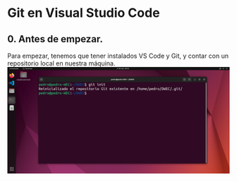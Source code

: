 # Git en Visual Studio Code

## 0. Antes de empezar.
Para empezar, tenemos que tener instalados VS Code y Git, y contar con un repositorio local en nuestra máquina.<br>
![Imagen](../img/gitEnVsCode/1.png)
